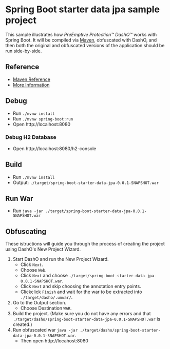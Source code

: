# Spring Boot starter data jpa sample project
This sample illustrates how _PreEmptive Protection™ DashO™_ works with Spring Boot.
It will be compiled via [Maven](https://docs.spring.io/spring-boot/docs/2.5.4/maven-plugin/reference/htmlsingle/), 
obfuscated with DashO, and then both the original and obfuscated versions of the application should be run side-by-side.

## Reference

* [Maven Reference](https://docs.spring.io/spring-boot/docs/2.5.4/maven-plugin/reference/htmlsingle/)
* [More Information](./HELP.md)

## Debug

* Run `./mvnw install`
* Run `./mvnw spring-boot:run`
* Open http://localhost:8080

### Debug H2 Database

* Open http://localhost:8080/h2-console

## Build

* Run `./mvnw install`
* Output: `./target/spring-boot-starter-data-jpa-0.0.1-SNAPSHOT.war`

## Run War

* Run `java -jar ./target/spring-boot-starter-data-jpa-0.0.1-SNAPSHOT.war`

## Obfuscating
These istructions will guide you through the process of creating the project using DashO's New Project Wizard.

1. Start DashO and run the New Project Wizard.
    * Click `Next`.
    * Choose `Web`.
    * Click `Next` and choose `./target/spring-boot-starter-data-jpa-0.0.1-SNAPSHOT.war`.
    * Click `Next` and skip choosing the annotation entry points.
    * Clickclick `Finish` and wait for the war to be extracted into `./target/dasho/.unwar/`.
2. Go to the Output section.
    *   Choose Destination `WAR`.
3. Build the project. (Make sure you do not have any errors and that `./target/dasho/spring-boot-starter-data-jpa-0.0.1-SNAPSHOT.war` is created.)
4. Run obfuscated war `java -jar ./target/dasho/spring-boot-starter-data-jpa-0.0.1-SNAPSHOT.war`.
    * Then open http://locahost:8080

